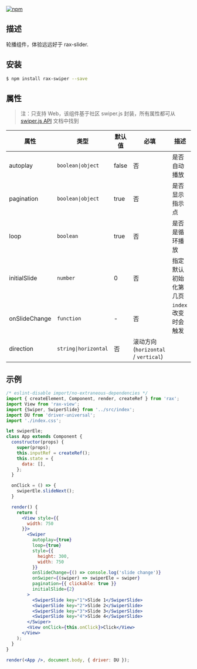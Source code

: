 [![npm](https://img.shields.io/npm/v/rax-swiper.svg)](https://www.npmjs.com/package/rax-swiper)

## 描述

轮播组件，体验远远好于 rax-slider.

## 安装

```bash
$ npm install rax-swiper --save
```

## 属性

> 注：只支持 Web，该组件基于社区 swiper.js 封装，所有属性都可从 [swiper.js API](https://swiperjs.com/api/) 文档中找到

| **属性**         | **类型**   | **默认值** | **必填** | **描述**                               |
| ---------------- | ---------- | ---------- | -------- | -------------------------------------- |
| autoplay         | `boolean\|object`  | false      | 否       | 是否自动播放                           |
| pagination  | `boolean\|object`  | true       | 否       | 是否显示指示点                         |
| loop             | `boolean`  | true       | 否       | 是否是循环播放                         |
| initialSlide            | `number`   | 0          | 否       | 指定默认初始化第几页                   |
| onSlideChange         | `function` | -          | 否       | `index` 改变时会触发                   |
| direction         | `string\|horizontal`   | 否       |  滚动方向 (`horizontal` / `vertical`)            |

## 示例

```jsx
/* eslint-disable import/no-extraneous-dependencies */
import { createElement, Component, render, createRef } from 'rax';
import View from 'rax-view';
import {Swiper, SwiperSlide} from '../src/index';
import DU from 'driver-universal';
import './index.css';

let swiperEle;
class App extends Component {
  constructor(props) {
    super(props);
    this.inputRef = createRef();
    this.state = {
      data: [],
    };
  }

  onClick = () => {
    swiperEle.slideNext();
  }

  render() {
    return (
      <View style={{
        width: 750
      }}>
        <Swiper
          autoplay={true}
          loop={true}
          style={{
            height: 300,
            width: 750
          }}
          onSlideChange={() => console.log('slide change')}
          onSwiper={(swiper) => swiperEle = swiper}
          pagination={{ clickable: true }}
		  initialSlide={2}
        >
          <SwiperSlide key="1">Slide 1</SwiperSlide>
          <SwiperSlide key="2">Slide 2</SwiperSlide>
          <SwiperSlide key="3">Slide 3</SwiperSlide>
          <SwiperSlide key="4">Slide 4</SwiperSlide>
        </Swiper>
        <View onClick={this.onClick}>Click</View>
      </View>
    );
  }
}

render(<App />, document.body, { driver: DU });
```
